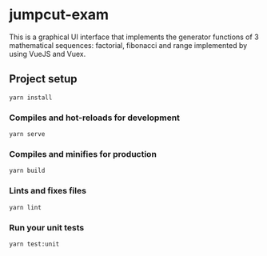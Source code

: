 # jumpcut-exam

This is a graphical UI interface that implements the generator functions of 3 mathematical sequences: factorial, fibonacci and range implemented by using VueJS and Vuex.

## Project setup
```
yarn install
```

### Compiles and hot-reloads for development
```
yarn serve
```

### Compiles and minifies for production
```
yarn build
```

### Lints and fixes files
```
yarn lint
```

### Run your unit tests
```
yarn test:unit
```
